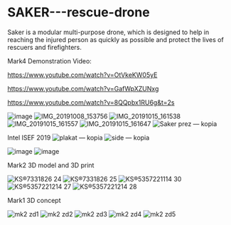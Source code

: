 # SAKER---rescue-drone
Saker is a modular multi-purpose drone, which is designed to help in reaching the injured person as quickly as possible and protect the lives of rescuers and firefighters.

Mark4 Demonstration Video:

https://www.youtube.com/watch?v=OtVkeKW05yE

https://www.youtube.com/watch?v=GafWpXZUNxg

https://www.youtube.com/watch?v=8QQpbx1RU6g&t=2s

![image](https://user-images.githubusercontent.com/53048230/134521442-b276ec5c-44ae-44b7-ad88-8cf2e5960521.png)
![IMG_20191008_153756](https://user-images.githubusercontent.com/53048230/134521468-94001a15-4e79-405f-88f3-9f65da4acd14.jpg)
![IMG_20191015_161538](https://user-images.githubusercontent.com/53048230/134521471-62aebdc1-a550-42dc-96e5-fcab75f3468b.jpg)
![IMG_20191015_161557](https://user-images.githubusercontent.com/53048230/134521474-f95e7ed4-563c-45f5-998e-9dbddf61059c.jpg)
![IMG_20191015_161647](https://user-images.githubusercontent.com/53048230/134521476-0a4f58ca-da64-4de3-baca-f5cb03f29e40.jpg)
![Saker prez — kopia](https://user-images.githubusercontent.com/53048230/134521615-de349bfc-824d-4c09-9f69-1263266c200f.png)

Intel ISEF 2019
![plakat — kopia](https://user-images.githubusercontent.com/53048230/134520436-c8ea8cfe-1ab6-49d6-ba4d-8556929bd884.png)
![side — kopia](https://user-images.githubusercontent.com/53048230/134520307-8c0bafbf-2efe-4aaa-9f53-b85efa1bc302.png)

![image](https://user-images.githubusercontent.com/53048230/134520542-cfddbf70-2053-42f5-842f-5c6d0b8be816.png)
![image](https://user-images.githubusercontent.com/53048230/134520582-9a811ec9-27ad-4150-a1e2-db95e4817641.png)

Mark2 3D model and 3D print

![KS®7331826 24](https://user-images.githubusercontent.com/53048230/134520853-e2df9d48-c467-47e3-bb1e-fc8a9124f6f2.jpg)
![KS®7331826 25](https://user-images.githubusercontent.com/53048230/134520856-12a745bc-b6d9-4828-b73b-332696ac7079.jpg)
![KS®5357221114 30](https://user-images.githubusercontent.com/53048230/134520860-e5058c09-02ee-429a-95e0-80e881efb4e5.jpg)
![KS®5357221214 27](https://user-images.githubusercontent.com/53048230/134520862-900a1270-0a03-40e9-93a7-f7db81f1c638.jpg)
![KS®5357221214 28](https://user-images.githubusercontent.com/53048230/134520864-297d9855-9637-42c2-8819-5613c0d83065.jpg)

Mark1 3D concept

![mk2 zd1](https://user-images.githubusercontent.com/53048230/134517348-5505f0ec-7a54-437d-b65b-9c6fad14543d.png)
![mk2 zd2](https://user-images.githubusercontent.com/53048230/134517352-e9a994f6-0b2d-4b7b-badb-7e8e2bba74cf.png)
![mk2 zd3](https://user-images.githubusercontent.com/53048230/134517354-0f8d4e8f-d43e-4f78-9fdb-52022aee9d63.png)
![mk2 zd4](https://user-images.githubusercontent.com/53048230/134517355-5996cc47-88fe-486f-911c-cbde4bab3ea4.png)
![mk2 zd5](https://user-images.githubusercontent.com/53048230/134517356-c3391433-23db-4749-8ade-f289106247e8.png)
